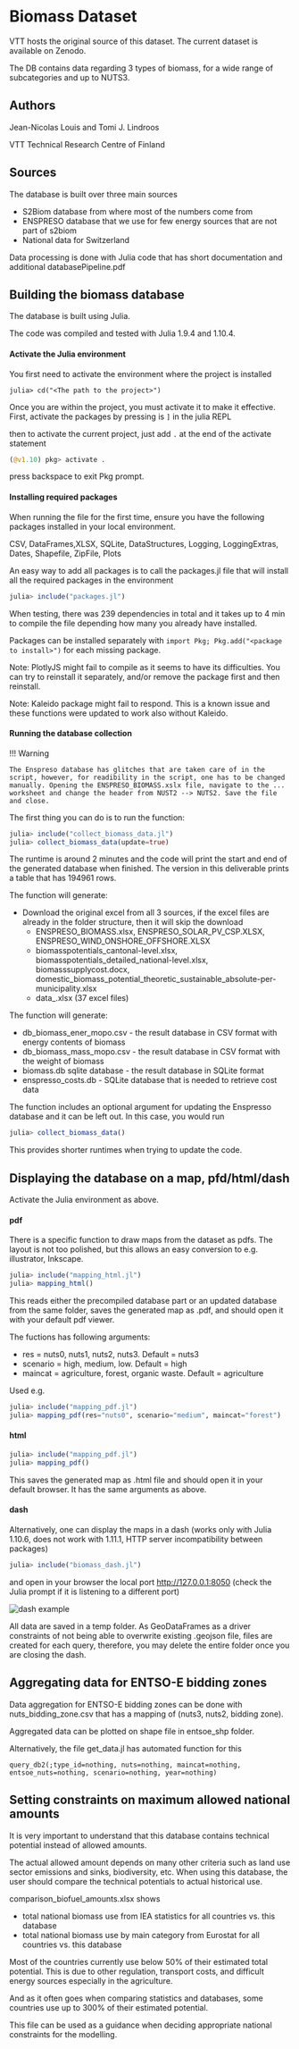 # Biomass Dataset

VTT hosts the original source of this dataset. The current dataset is available on Zenodo.

The DB contains data regarding 3 types of biomass, for a wide range of subcategories and up to NUTS3.

## Authors

Jean-Nicolas Louis and Tomi J. Lindroos

VTT Technical Research Centre of Finland

## Sources

The database is built over three main sources

* S2Biom database from where most of the numbers come from
* ENSPRESO database that we use for few energy sources that are not part of s2biom
* National data for Switzerland

Data processing is done with Julia code that has short documentation and additional databasePipeline.pdf



## Building the biomass database

The database is built using Julia.

The code was compiled and tested with Julia 1.9.4 and 1.10.4.


#### Activate the Julia environment

You first need to activate the environment where the project is installed

`julia> cd("<The path to the project>")`

Once you are within the project, you must activate it to make it effective. First, activate the packages by pressing is `]` in the julia REPL

then to activate the current project, just add `.` at the end of the activate statement

```julia
(@v1.10) pkg> activate .
```

press backspace to exit Pkg prompt.


#### Installing required packages

When running the file for the first time, ensure you have the following packages installed in your local environment.

CSV, DataFrames,XLSX, SQLite, DataStructures, Logging, LoggingExtras, Dates, Shapefile, ZipFile, Plots

An easy way to add all packages is to call the packages.jl file that will install all the required packages in the environment

```julia
julia> include("packages.jl")
```

When testing, there was 239 dependencies in total and it takes up to 4 min to compile the file depending how many you already have installed. 

Packages can be installed separately with  `import Pkg; Pkg.add("<package to install>")` for each missing package.

Note: PlotlyJS might fail to compile as it seems to have its difficulties. You can try to reinstall it separately, and/or remove the package first and then reinstall.

Note: Kaleido package might fail to respond. This is a known issue and these functions were updated to work also without Kaleido.

#### Running the database collection

!!! Warning

    The Enspreso database has glitches that are taken care of in the script, however, for readibility in the script, one has to be changed manually. Opening the ENSPRESO_BIOMASS.xslx file, navigate to the ... worksheet and change the header from NUST2 --> NUTS2. Save the file and close.



The first thing you can do is to run the function: 

```julia
julia> include("collect_biomass_data.jl")
julia> collect_biomass_data(update=true)
```

The runtime is around 2 minutes and the code will print the start and end of the generated database when finished. The version in this deliverable prints a table that has 194961 rows.

The function will generate:

- Download the original excel from all 3 sources, if the excel files are already in the folder structure, then it will skip the download
  - ENSPRESO_BIOMASS.xlsx, ENSPRESO_SOLAR_PV_CSP.XLSX, ENSPRESO_WIND_ONSHORE_OFFSHORE.XLSX
  - biomasspotentials_cantonal-level.xlsx, biomasspotentials_detailed_national-level.xlsx, biomasssupplycost.docx, domestic_biomass_potential_theoretic_sustainable_absolute-per-municipality.xlsx
  - data_<country alpha code>.xlsx (37 excel files)

The function will generate:

* db_biomass_ener_mopo.csv - the result database in CSV format with energy contents of biomass
* db_biomass_mass_mopo.csv - the result database in CSV format with the weight of biomass
* biomass.db sqlite database  - the result database in SQLite format
* enspresso_costs.db - SQLite database that is needed to retrieve cost data


The function includes an optional argument for updating the Enspresso database and it can be left out. In this case, you would run

```julia
julia> collect_biomass_data()
```

This provides shorter runtimes when trying to update the code.



## Displaying the database on a map, pfd/html/dash

Activate the Julia environment as above. 


#### pdf

There is a specific function to draw maps from the dataset as pdfs. The layout is not too polished, but this allows an easy conversion to e.g. illustrator, Inkscape.

```julia
julia> include("mapping_html.jl")
julia> mapping_html()
```

This reads either the precompiled database part or an updated database from the same folder, saves the generated map as .pdf, and should open it with your default pdf viewer.

The fuctions has following arguments:

* res = nuts0, nuts1, nuts2, nuts3. Default = nuts3
* scenario = high, medium, low. Default = high
* maincat = agriculture, forest, organic waste. Default = agriculture

Used e.g. 

```julia
julia> include("mapping_pdf.jl")
julia> mapping_pdf(res="nuts0", scenario="medium", maincat="forest")
```

#### html

```julia
julia> include("mapping_pdf.jl")
julia> mapping_pdf()
```

This saves the generated map as .html file and should open it in your default browser. It has the same arguments as above.

#### dash

Alternatively, one can display the maps in a dash (works only with Julia 1.10.6, does not work with 1.11.1, HTTP server incompatibility between packages)

```julia
julia> include("biomass_dash.jl")
```

and open in your browser the local port http://127.0.0.1:8050 (check the Julia prompt if it is listening to a different port)

![dash example](./img/dash_ex.png)

All data are saved in a temp folder. As GeoDataFrames as a driver constraints of not being able to overwrite existing .geojson file, files are created for each query, therefore, you may delete the entire folder once you are closing the dash.



## Aggregating data for ENTSO-E bidding zones

Data aggregation for ENTSO-E bidding zones can be done with nuts_bidding_zone.csv that has a mapping of (nuts3, nuts2, bidding zone).

Aggregated data can be plotted on shape file in entsoe_shp folder.

Alternatively, the file get_data.jl has automated function for this 

```
query_db2(;type_id=nothing, nuts=nothing, maincat=nothing, entsoe_nuts=nothing, scenario=nothing, year=nothing)
````



## Setting constraints on maximum allowed national amounts

It is very important to understand that this database contains technical potential instead of allowed amounts.

The actual allowed amount depends on many other criteria such as land use sector emissions and sinks, biodiversity, etc. When using this database, the user should compare the technical potentials to actual historical use.

comparison_biofuel_amounts.xlsx shows

* total national biomass use from IEA statistics for all countries vs. this database
* total national biomass use by main category from Eurostat for all countries vs. this database

Most of the countries currently use below 50% of their estimated total potential. This is due to other regulation, transport costs, and difficult energy sources especially in the agriculture.

And as it often goes when comparing statistics and databases, some countries use up to 300% of their estimated potential. 

This file can be used as a guidance when deciding appropriate national constraints for the modelling.

